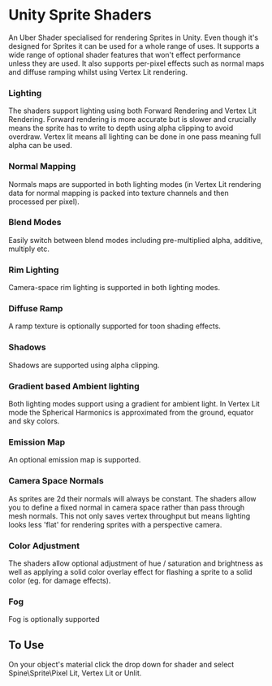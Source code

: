 # Unity Sprite Shaders
An Uber Shader specialised for rendering Sprites in Unity.
Even though it's designed for Sprites it can be used for a whole range of uses. It supports a wide range of optional shader features that won't effect performance unless they are used.
It also supports per-pixel effects such as normal maps and diffuse ramping whilst using Vertex Lit rendering.

### Lighting
The shaders support lighting using both Forward Rendering and Vertex Lit Rendering.
Forward rendering is more accurate but is slower and crucially means the sprite has to write to depth using alpha clipping to avoid overdraw.
Vertex lit means all lighting can be done in one pass meaning full alpha can be used.

### Normal Mapping
Normals maps are supported in both lighting modes (in Vertex Lit rendering data for normal mapping is packed into texture channels and then processed per pixel).

### Blend Modes
Easily switch between blend modes including pre-multiplied alpha, additive, multiply etc.

### Rim Lighting
Camera-space rim lighting is supported in both lighting modes.

### Diffuse Ramp
A ramp texture is optionally supported for toon shading effects.

### Shadows
Shadows are supported using alpha clipping.

### Gradient based Ambient lighting
Both lighting modes support using a gradient for ambient light. In Vertex Lit mode the Spherical Harmonics is approximated from the ground, equator and sky colors.

### Emission Map
An optional emission map is supported.

### Camera Space Normals
As sprites are 2d their normals will always be constant. The shaders allow you to define a fixed normal in camera space rather than pass through mesh normals.
This not only saves vertex throughput but means lighting looks less 'flat' for rendering sprites with a perspective camera.

### Color Adjustment
The shaders allow optional adjustment of hue / saturation and brightness as well as applying a solid color overlay effect for flashing a sprite to a solid color (eg. for damage effects).

### Fog
Fog is optionally supported


## To Use
On your object's material click the drop down for shader and select Spine\Sprite\Pixel Lit, Vertex Lit or Unlit.

